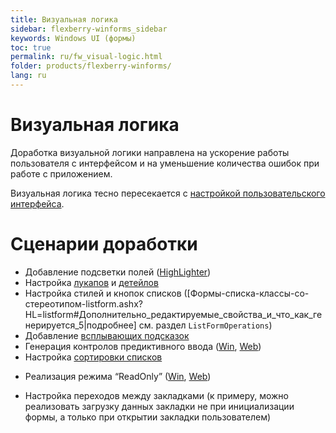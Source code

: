 ```yaml
---
title: Визуальная логика
sidebar: flexberry-winforms_sidebar
keywords: Windows UI (формы)
toc: true
permalink: ru/fw_visual-logic.html
folder: products/flexberry-winforms/
lang: ru
---
```


# Визуальная логика

Доработка визуальной логики направлена на ускорение работы пользователя с интерфейсом и на уменьшение количества ошибок при работе с приложением.

Визуальная логика тесно пересекается с [настройкой пользовательского интерфейса](customizing-the-user-interface.html).

# Сценарии доработки

* Добавление подсветки полей ([HighLighter](high-lighter.html))
* Настройка [лукапов](look-up--overview.html) и [детейлов](fo_detail-associations-properties.html)
* Настройка стилей и кнопок списков ([Формы-списка-классы-со-стереотипом-listform.ashx?HL=listform#Дополнительно_редактируемые_свойства_и_что_как_генерируется_5|подробнее] см. раздел `ListFormOperations`)
* Добавление [всплывающих подсказок](http://msdn.microsoft.com/ru-ru/library/system.windows.forms.tooltip.aspx)
* Генерация контролов предиктивного ввода ([Win](fw_predict-input.html), [Web](fa_predict-input-web.html))
* Настройка [сортировки списков](fw_list-sort.html)
<!--* Добавление поиска по списку и\или собственных фильтров для списков-->
* Реализация режима “ReadOnly” ([Win](read-only-win.html), [Web](fa_read-only-web.html))
<!--* Добавление плоского списка к иерархическому-->
* Настройка переходов между закладками (к примеру, можно реализовать загрузку данных закладки не при инициализации формы, а только при открытии закладки пользователем)

